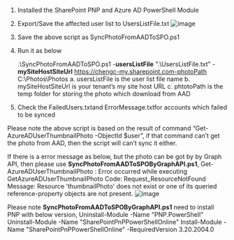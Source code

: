 1. Installed the SharePoint PNP and Azure AD PowerShell Module 
2. Export/Save the affected user list to UsersListFile.txt
![image](https://user-images.githubusercontent.com/21354416/151100496-3493c7df-0f19-4087-8173-c3a46d5db5d8.png)

3. Save the above script as SyncPhotoFromAADToSPO.ps1
4. Run it as below 
	
	.\SyncPhotoFromAADToSPO.ps1 -**usersListFile** ".\UsersListFile.txt" -**mySiteHostSiteUrl** https://chengc-my.sharepoint.com-photoPath C:\Photos\Photos
a. usersListFile is the user list file name
b. mySiteHostSiteUrl is your tenant’s my site host URL
c. phtotoPath is the temp folder for storing the photo which download from AAD
1. Check the FailedUsers.txtand ErrorMessage.txtfor accounts which failed to be synced 
 
Please note the above script is based on the result of command “Get-AzureADUserThumbnailPhoto -ObjectId $user”, if that command can’t get the photo from AAD, then the script will can’t sync it either.

If there is a error message as below, but the photo can be got by by Graph API, then please use **SyncPhotoFromAADToSPOByGraphAPI.ps1**,
Get-AzureADUserThumbnailPhoto : Error occurred while executing GetAzureADUserThumbnailPhoto
Code: Request_ResourceNotFound
Message: Resource 'thumbnailPhoto' does not exist or one of its queried reference-property objects are not
present.
![image](https://user-images.githubusercontent.com/21354416/151100735-52c86402-46e4-4ba5-b90b-56aeb9fba64d.png)

Please note **SyncPhotoFromAADToSPOByGraphAPI.ps1** need to install PNP with below version,
Uninstall-Module -Name "PNP.PowerShell"
Uninstall-Module -Name "SharePointPnPPowerShellOnline"
Install-Module -Name "SharePointPnPPowerShellOnline" -RequiredVersion 3.20.2004.0
